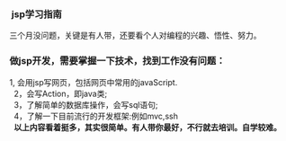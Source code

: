 ###  jsp学习指南
三个月没问题，关键是有人带，还要看个人对编程的兴趣、悟性、努力。
### 做jsp开发，需要掌握一下技术，找到工作没有问题：
1, 会用jsp写网页，包括网页中常用的javaScript.<br>  
2，会写Action，即java类;<br>  
3，了解简单的数据库操作，会写sql语句; <br>  
4，了解一下目前流行的开发框架:例如mvc,ssh <br>  
**以上内容看着挺多，其实很简单。有人带你最好，不行就去培训。自学较难。**
